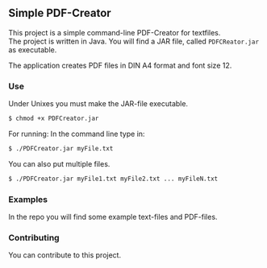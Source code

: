 ## Simple PDF-Creator  

This project is a simple command-line PDF-Creator for textfiles.  
The project is written in Java. You will find a JAR file, called ```PDFCReator.jar``` as executable. 

The application creates PDF files in DIN A4 format and font size 12.  

### Use  

Under Unixes you must make the JAR-file executable. 

```bash
$ chmod +x PDFCreator.jar
```
For running: In the command line type in:  

```bash
$ ./PDFCreator.jar myFile.txt 
```

You can also put multiple files. 

```bash
$ ./PDFCreator.jar myFile1.txt myFile2.txt ... myFileN.txt
```

### Examples 

In the repo you will find some example text-files and PDF-files.  

### Contributing 

You can contribute to this project.  
